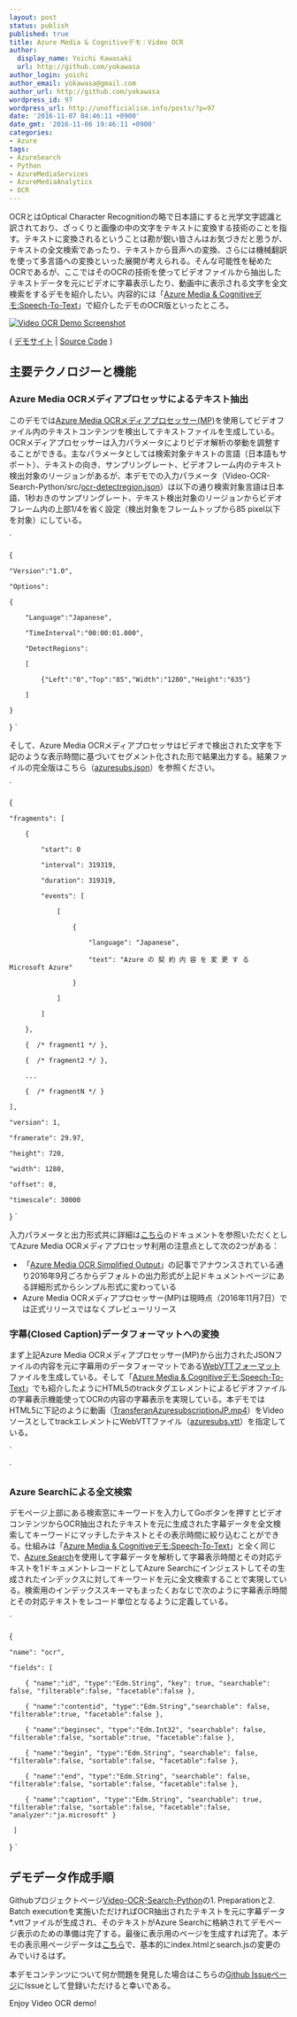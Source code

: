 ```yaml
---
layout: post
status: publish
published: true
title: Azure Media & Cognitiveデモ：Video OCR
author:
  display_name: Yoichi Kawasaki
  url: http://github.com/yokawasa
author_login: yoichi
author_email: yokawasa@gmail.com
author_url: http://github.com/yokawasa
wordpress_id: 97
wordpress_url: http://unofficialism.info/posts/?p=97
date: '2016-11-07 04:46:11 +0900'
date_gmt: '2016-11-06 19:46:11 +0900'
categories:
- Azure
tags:
- AzureSearch
- Python
- AzureMediaServices
- AzureMediaAnalytics
- OCR
---
```


OCRとはOptical Character Recognitionの略で日本語にすると光学文字認識と訳されており、ざっくりと画像の中の文字をテキストに変換する技術のことを指す。テキストに変換されるということは勘が鋭い皆さんはお気づきだと思うが、テキストの全文検索であったり、テキストから音声への変換、さらには機械翻訳を使って多言語への変換といった展開が考えられる。そんな可能性を秘めたOCRであるが、ここではそのOCRの技術を使ってビデオファイルから抽出したテキストデータを元にビデオに字幕表示したり、動画中に表示される文字を全文検索をするデモを紹介したい。内容的には「[Azure Media & Cognitiveデモ:Speech-To-Text](http://unofficialism.info/posts/azure-media-cognitive-demos-video-ocr-speech-to-text/)」で紹介したデモのOCR版といったところ。

[
![Video OCR Demo Screenshot](https://c5.staticflickr.com/6/5337/30534876532_4b2269fc57_c.jpg)](http://azure-media-cognitive-demos.azurewebsites.net/ocr/azuresubs/)

( [デモサイト](http://azure-media-cognitive-demos.azurewebsites.net/ocr/azuresubs/) | [Source Code](https://github.com/AzureMediaCognitiveDemos/Video-OCR-Search-Python) )

## 主要テクノロジーと機能

### Azure Media OCRメディアプロセッサによるテキスト抽出

このデモでは[Azure Media OCRメディアプロセッサー(MP)](https://azure.microsoft.com/en-us/documentation/articles/media-services-video-optical-character-recognition/)を使用してビデオファイル内のテキストコンテンツを検出してテキストファイルを生成している。OCRメディアプロセッサーは入力パラメータによりビデオ解析の挙動を調整することができる。主なパラメータとしては検索対象テキストの言語（日本語もサポート）、テキストの向き、サンプリングレート、ビデオフレーム内のテキスト検出対象のリージョンがあるが、本デモでの入力パラメータ（Video-OCR-Search-Python/src/[ocr-detectregion.json](https://github.com/AzureMediaCognitiveDemos/Video-OCR-Search-Python/blob/master/src/ocr-detectregion.json)）は以下の通り検索対象言語は日本語、1秒おきのサンプリングレート、テキスト検出対象のリージョンからビデオフレーム内の上部1/4を省く設定（検出対象をフレームトップから85 pixel以下を対象）にしている。

`

{

    "Version":"1.0",

    "Options":

    {

        "Language":"Japanese",

        "TimeInterval":"00:00:01.000",

        "DetectRegions":

        [

            {"Left":"0","Top":"85","Width":"1280","Height":"635"}

        ]

    }

}
`

そして、Azure Media OCRメディアプロセッサはビデオで検出された文字を下記のような表示時間に基づいてセグメント化された形で結果出力する。結果ファイルの完全版はこちら（[azuresubs.json](https://github.com/AzureMediaCognitiveDemos/Video-OCR-Search-Python/blob/master/demo/azuresubs/azuresubs.json)）を参照ください。

`

{

    "fragments": [

        {

            "start": 0

            "interval": 319319,

            "duration": 319319,

            "events": [

                [

                    {

                        "language": "Japanese",

                        "text": "Azure の 契 約 内 容 を 変 更 す る Microsoft Azure"

                    }

                ]

            ]

        },

        {  /* fragment1 */ },

        {  /* fragment2 */ },

        ...

        {  /* fragmentN */ }

    ],

    "version": 1,

    "framerate": 29.97,

    "height": 720,

    "width": 1280,

    "offset": 0,

    "timescale": 30000

}
`

入力パラメータと出力形式共に詳細は[こちら](https://azure.microsoft.com/en-us/documentation/articles/media-services-video-optical-character-recognition/)のドキュメントを参照いただくとしてAzure Media OCRメディアプロセッサ利用の注意点として次の2つがある：

- 「[Azure Media OCR Simplified Output](https://azure.microsoft.com/en-us/blog/azure-media-ocr-simplified-output/)」の記事でアナウンスされている通り2016年9月ごろからデフォルトの出力形式が上記ドキュメントページにある詳細形式からシンプル形式に変わっている
- Azure Media OCRメディアプロセッサー(MP)は現時点（2016年11月7日）では正式リリースではなくプレビューリリース

### 字幕(Closed Caption)データフォーマットへの変換

まず上記Azure Media OCRメディアプロセッサー(MP)から出力されたJSONファイルの内容を元に字幕用のデータフォーマットである[WebVTTフォーマット](https://w3c.github.io/webvtt/)ファイルを生成している。そして「[Azure Media & Cognitiveデモ:Speech-To-Text](http://unofficialism.info/posts/azure-media-cognitive-demos-video-ocr-speech-to-text/)」でも紹介したようにHTML5のtrackタグエレメントによるビデオファイルの字幕表示機能使ってOCRの内容の字幕表示を実現している。本デモではHTML5に下記のように動画（[TransferanAzuresubscriptionJP.mp4](http://yoichikademo.blob.core.windows.net/amscogs/TransferanAzuresubscriptionJP.mp4)）をVideoソースとしてtrackエレメントにWebVTTファイル（[azuresubs.vtt](https://github.com/AzureMediaCognitiveDemos/Video-OCR-Search-Python/blob/master/demo/azuresubs/azuresubs.vtt)）を指定している。

`

`

### Azure Searchによる全文検索

デモページ上部にある検索窓にキーワードを入力してGoボタンを押すとビデオコンテンツからOCR抽出されたテキストを元に生成された字幕データを全文検索してキーワードにマッチしたテキストとその表示時間に絞り込むことができる。仕組みは「[Azure Media & Cognitiveデモ:Speech-To-Text](http://unofficialism.info/posts/azure-media-cognitive-demos-video-ocr-speech-to-text/)」と全く同じで、[Azure Search](https://azure.microsoft.com/en-us/services/search/)を使用して字幕データを解析して字幕表示時間とその対応テキストを1ドキュメントレコードとしてAzure Searchにインジェストしてその生成されたインデックスに対してキーワードを元に全文検索することで実現している。検索用のインデックススキーマもまったくおなじで次のように字幕表示時間とその対応テキストをレコード単位となるように定義している。

`

{

    "name": "ocr",

    "fields": [

        { "name":"id", "type":"Edm.String", "key": true, "searchable": false, "filterable":false, "facetable":false },

        { "name":"contentid", "type":"Edm.String","searchable": false, "filterable":true, "facetable":false },

        { "name":"beginsec", "type":"Edm.Int32", "searchable": false, "filterable":false, "sortable":true, "facetable":false },

        { "name":"begin", "type":"Edm.String", "searchable": false, "filterable":false, "sortable":false, "facetable":false },

        { "name":"end", "type":"Edm.String", "searchable": false, "filterable":false, "sortable":false, "facetable":false },

        { "name":"caption", "type":"Edm.String", "searchable": true, "filterable":false, "sortable":false, "facetable":false, "analyzer":"ja.microsoft" }

     ]

}
`

## デモデータ作成手順

Githubプロジェクトページ[Video-OCR-Search-Python](https://github.com/AzureMediaCognitiveDemos/Video-OCR-Search-Python)の1. Preparationと2. Batch executionを実施いただければOCR抽出されたテキストを元に字幕データ*.vttファイルが生成され、そのテキストがAzure Searchに格納されてデモページ表示のための準備は完了する。最後に表示用のページを生成すれば完了。本デモの表示用ページデータは[こちら](https://github.com/AzureMediaCognitiveDemos/Video-OCR-Search-Python/tree/master/demo/azuresubs)で、基本的にindex.htmlとsearch.jsの変更のみでいけるはず。

本デモコンテンツについて何か問題を発見した場合はこちらの[Github Issueページ](https://github.com/AzureMediaCognitiveDemos/Video-OCR-Search-Python/issues)にIssueとして登録いただけると幸いである。

Enjoy Video OCR demo!
